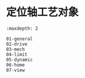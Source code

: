 # 定位轴工艺对象

```{toctree}
:maxdepth: 2

01-general
02-drive
03-mech
04-limit
05-dynamic
06-home
07-view

```





